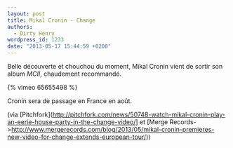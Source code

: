 ```yaml
---
layout: post
title: Mikal Cronin - Change
authors:
  - Dirty Henry
wordpress_id: 1233
date: "2013-05-17 15:44:59 +0200"
---
```


Belle découverte et chouchou du moment, Mikal Cronin vient de sortir son album
_MCII_, chaudement recommandé.

{% vimeo 65655498 %}

Cronin sera de passage en France en août.

(via
[Pitchfork](http://pitchfork.com/news/50748-watch-mikal-cronin-play-an-eerie-house-party-in-the-change-video/]
et [Merge
Records->http://www.mergerecords.com/blog/2013/05/mikal-cronin-premieres-new-video-for-change-extends-european-tour/))
